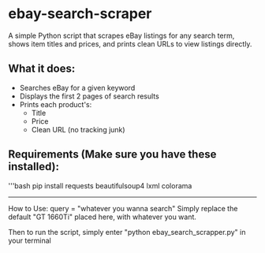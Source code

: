 # ebay-search-scraper
A simple Python script that scrapes eBay listings for any search term, shows item titles and prices, and prints clean URLs to view listings directly.


## What it does:

- Searches eBay for a given keyword
- Displays the first 2 pages of search results
- Prints each product's:
    - Title
    - Price
    - Clean URL (no tracking junk)

## Requirements (Make sure you have these installed):

'''bash
pip install requests beautifulsoup4 lxml colorama

-----

How to Use:
query = "whatever you wanna search"
Simply replace the default "GT 1660Ti" placed here, with whatever you want.

Then to run the script, simply enter "python ebay_search_scrapper.py" in your terminal
